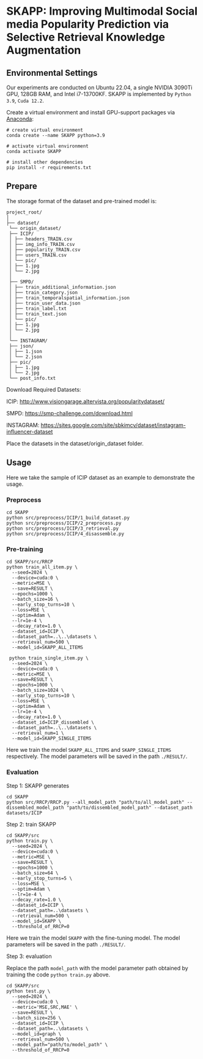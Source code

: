 # SKAPP: Improving Multimodal Social media Popularity Prediction via Selective Retrieval Knowledge Augmentation

## Environmental Settings

Our experiments are conducted on Ubuntu 22.04, a single NVIDIA 3090Ti GPU, 128GB RAM, and Intel  i7-13700KF. SKAPP is implemented by `Python 3.9`, `Cuda 12.2`.

Create a virtual environment and install GPU-support packages via [Anaconda](https://www.anaconda.com/):

```shell
# create virtual environment
conda create --name SKAPP python=3.9

# activate virtual environment
conda activate SKAPP

# install other dependencies
pip install -r requirements.txt
```

## Prepare

The storage format of the dataset and pre-trained model is:
```
project_root/
│
├── dataset/
 └── origin_dataset/
 ├── ICIP/
 │ ├── headers_TRAIN.csv
 │ ├── img_info_TRAIN.csv
 │ ├── popularity_TRAIN.csv
 │ ├── users_TRAIN.csv
 │ └── pic/
 │ ├── 1.jpg
 │ └── 2.jpg
 │
 ├── SMPD/
 │ ├── train_additional_information.json
 │ ├── train_category.json
 │ ├── train_temporalspatial_information.json
 │ ├── train_user_data.json
 │ ├── train_label.txt
 │ ├── train_text.json
 │ └── pic/
 │ ├── 1.jpg
 │ └── 2.jpg
 │
 └── INSTAGRAM/
 ├── json/
 │ ├── 1.json
 │ └── 2.json
 ├── pic/
 │ ├── 1.jpg
 │ └── 2.jpg
 └── post_info.txt

```
Download Required Datasets:

ICIP: http://www.visiongarage.altervista.org/popularitydataset/

SMPD: https://smp-challenge.com/download.html

INSTAGRAM: https://sites.google.com/site/sbkimcv/dataset/instagram-influencer-dataset

Place the datasets in the dataset/origin_dataset folder.

## Usage

Here we take the sample of ICIP dataset as an example to demonstrate the usage.

### Preprocess

```shell
cd SKAPP
python src/preprocess/ICIP/1_build_dataset.py
python src/preprocess/ICIP/2_preprocess.py
python src/preprocess/ICIP/3_retrieval.py
python src/preprocess/ICIP/4_disassemble.py
```

### Pre-training

```shell
cd SKAPP/src/RRCP
python train_all_item.py \
  --seed=2024 \
  --device=cuda:0 \
  --metric=MSE \
  --save=RESULT \
  --epochs=1000 \
  --batch_size=16 \
  --early_stop_turns=10 \
  --loss=MSE \
  --optim=Adam \
  --lr=1e-4 \
  --decay_rate=1.0 \
  --dataset_id=ICIP \
  --dataset_path=..\..\datasets \
  --retrieval_num=500 \
  --model_id=SKAPP_ALL_ITEMS
  
 python train_single_item.py \
  --seed=2024 \
  --device=cuda:0 \
  --metric=MSE \
  --save=RESULT \
  --epochs=1000 \
  --batch_size=1024 \
  --early_stop_turns=10 \
  --loss=MSE \
  --optim=Adam \
  --lr=1e-4 \
  --decay_rate=1.0 \
  --dataset_id=ICIP_dissembled \
  --dataset_path=..\..\datasets \
  --retrieval_num=1 \
  --model_id=SKAPP_SINGLE_ITEMS
```

Here we train the model `SKAPP_ALL_ITEMS` and `SKAPP_SINGLE_ITEMS` respectively. The model parameters will be saved in the path `./RESULT/`.

### Evaluation

Step 1: SKAPP generates

```shell
cd SKAPP
python src/RRCP/RRCP.py --all_model_path "path/to/all_model_path" --dissembled_model_path "path/to/dissembled_model_path" --dataset_path datasets/ICIP
```

Step 2: train SKAPP

```shell
cd SKAPP/src
python train.py \
  --seed=2024 \
  --device=cuda:0 \
  --metric=MSE \
  --save=RESULT \
  --epochs=1000 \
  --batch_size=64 \
  --early_stop_turns=5 \
  --loss=MSE \
  --optim=Adam \
  --lr=1e-4 \
  --decay_rate=1.0 \
  --dataset_id=ICIP \
  --dataset_path=..\datasets \
  --retrieval_num=500 \
  --model_id=SKAPP \
  --threshold_of_RRCP=0
```

Here we train the model `SKAPP` with the fine-tuning model. The model parameters will be saved in the path `./RESULT/`.

Step 3: evaluation

Replace the path `model_path` with the model parameter path obtained by training the code `python train.py` above.

```shell
cd SKAPP/src
python test.py \
  --seed=2024 \
  --device=cuda:0 \
  --metric='MSE,SRC,MAE' \
  --save=RESULT \
  --batch_size=256 \
  --dataset_id=ICIP \
  --dataset_path=..\datasets \
  --model_id=graph \
  --retrieval_num=500 \
  --model_path="path/to/model_path" \
  --threshold_of_RRCP=0
```









